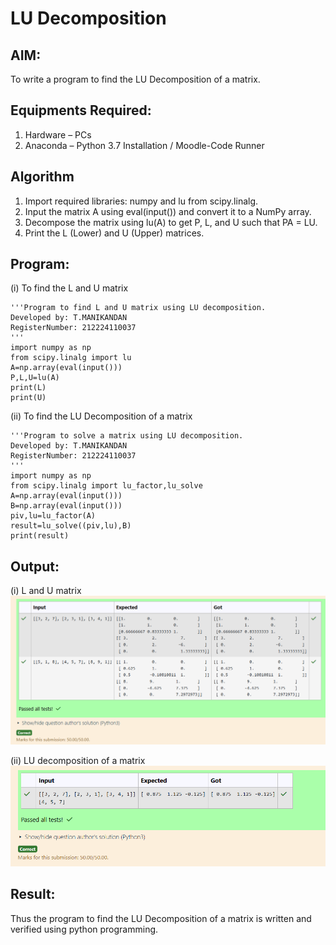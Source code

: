 # LU Decomposition 

## AIM:
To write a program to find the LU Decomposition of a matrix.

## Equipments Required:
1. Hardware – PCs
2. Anaconda – Python 3.7 Installation / Moodle-Code Runner

## Algorithm
1. Import required libraries: numpy and lu from scipy.linalg.
2. Input the matrix A using eval(input()) and convert it to a NumPy array.
3. Decompose the matrix using lu(A) to get P, L, and U such that PA = LU.
4. Print the L (Lower) and U (Upper) matrices.

## Program:
(i) To find the L and U matrix
```
'''Program to find L and U matrix using LU decomposition.
Developed by: T.MANIKANDAN
RegisterNumber: 212224110037
'''
import numpy as np
from scipy.linalg import lu
A=np.array(eval(input()))
P,L,U=lu(A)
print(L)
print(U)
```
(ii) To find the LU Decomposition of a matrix
```
'''Program to solve a matrix using LU decomposition.
Developed by: T.MANIKANDAN
RegisterNumber: 212224110037
'''
import numpy as np
from scipy.linalg import lu_factor,lu_solve
A=np.array(eval(input()))
B=np.array(eval(input()))
piv,lu=lu_factor(A)
result=lu_solve((piv,lu),B)
print(result)
```

## Output:
(i) L and U matrix
![alt text](image.png)

(ii) LU decomposition of a matrix
![alt text](image-1.png)


## Result:
Thus the program to find the LU Decomposition of a matrix is written and verified using python programming.

